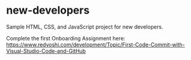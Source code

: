 # new-developers
Sample HTML, CSS, and JavaScript project for new developers.

Complete the first Onboarding Assignment here:
https://www.redyoshi.com/development/Topic/First-Code-Commit-with-Visual-Studio-Code-and-GitHub

